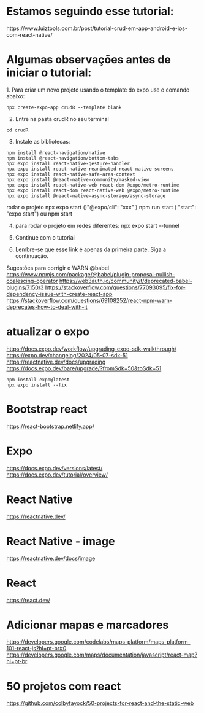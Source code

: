 <h1>Estamos seguindo esse tutorial:</h1>
https://www.luiztools.com.br/post/tutorial-crud-em-app-android-e-ios-com-react-native/ 

<h1>Algumas observações antes de iniciar o tutorial:</h1>
1. Para criar um novo projeto usando o template do expo use o comando abaixo:

```
npx create-expo-app crudR --template blank
```

2. Entre na pasta crudR no seu terminal

```
cd crudR
```

3. Instale as bibliotecas:

```
npm install @react-navigation/native
npm install @react-navigation/bottom-tabs
npx expo install react-native-gesture-handler 
npx expo install react-native-reanimated react-native-screens 
npx expo install react-native-safe-area-context 
npx expo install @react-native-community/masked-view
npx expo install react-native-web react-dom @expo/metro-runtime
npx expo install react-dom react-native-web @expo/metro-runtime
npx expo install @react-native-async-storage/async-storage

```

rodar o projeto
npx expo start ()"@expo/cli": "xxx" )
npm run start ( "start": "expo start")
ou
npm start

4. para rodar o projeto em redes diferentes:
npx expo start --tunnel

5. Continue com o tutorial
6. Lembre-se que esse link é apenas da primeira parte. Siga a continuação.


Sugestões para corrigir o WARN @babel
https://www.npmjs.com/package/@babel/plugin-proposal-nullish-coalescing-operator
https://web3auth.io/community/t/deprecated-babel-plugins/7150/3 
https://stackoverflow.com/questions/77093095/fix-for-dependency-issue-with-create-react-app
https://stackoverflow.com/questions/69108252/react-npm-warn-deprecates-how-to-deal-with-it

# atualizar o expo
https://docs.expo.dev/workflow/upgrading-expo-sdk-walkthrough/
https://expo.dev/changelog/2024/05-07-sdk-51
https://reactnative.dev/docs/upgrading
https://docs.expo.dev/bare/upgrade/?fromSdk=50&toSdk=51

```
npm install expo@latest
npx expo install --fix

```

# Bootstrap react
https://react-bootstrap.netlify.app/


# Expo
https://docs.expo.dev/versions/latest/
https://docs.expo.dev/tutorial/overview/

# React Native
https://reactnative.dev/

# React Native - image
https://reactnative.dev/docs/image

# React
https://react.dev/ 

# Adicionar mapas e marcadores
https://developers.google.com/codelabs/maps-platform/maps-platform-101-react-js?hl=pt-br#0 
https://developers.google.com/maps/documentation/javascript/react-map?hl=pt-br 

# 50 projetos com react
https://github.com/colbyfayock/50-projects-for-react-and-the-static-web 


